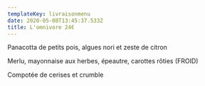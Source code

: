 ```yaml
---
templateKey: livraisonmenu
date: 2020-05-08T13:45:37.533Z
title: L'omnivore 24€
---
```

Panacotta de petits pois, algues nori et zeste de citron

Merlu, mayonnaise aux herbes, épeautre, carottes rôties (FROID)

Compotée de cerises et crumble